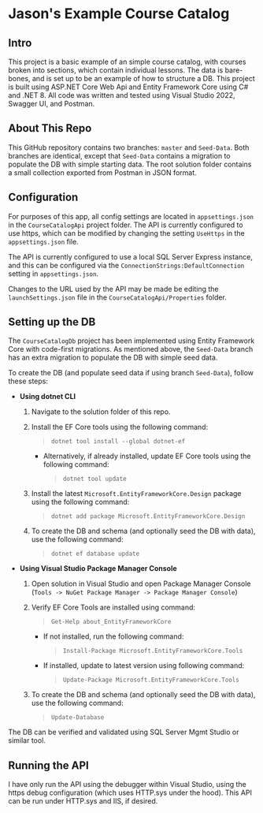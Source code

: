 # Jason's Example Course Catalog

## Intro

This project is a basic example of an simple course catalog, with courses broken into sections, which contain individual lessons.  The data is bare-bones, and is set up to be an example of how to structure a DB.  This project is built using ASP.NET Core Web Api and Entity Framework Core using C# and .NET 8.  All code was written and tested using Visual Studio 2022, Swagger UI, and Postman.

## About This Repo

This GitHub repository contains two branches:  `master` and `Seed-Data`.  Both branches are identical, except that `Seed-Data` contains a migration to populate the DB with simple starting data.  The root solution folder contains a small collection exported from Postman in JSON format.

## Configuration

For purposes of this app, all config settings are located in `appsettings.json` in the `CourseCatalogApi` project folder.  The API is currently configured to use https, which can be modified by changing the setting `UseHttps` in the `appsettings.json` file.

The API is currently configured to use a local SQL Server Express instance, and this can be configured via the `ConnectionStrings:DefaultConnection` setting in `appsettings.json`.

Changes to the URL used by the API may be made be editing the `launchSettings.json` file in the `CourseCatalogApi/Properties` folder.

## Setting up the DB

The `CourseCatalogDb` project has been implemented using Entity Framework Core with code-first migrations.  As mentioned above, the `Seed-Data` branch has an extra migration to populate the DB with simple seed data.

To create the DB (and populate seed data if using branch `Seed-Data`), follow these steps:

* **Using dotnet CLI**
    1. Navigate to the solution folder of this repo.
    2. Install the EF Core tools using the following command:

       > `dotnet tool install --global dotnet-ef`
       
        - Alternatively, if already installed, update EF Core tools using the following command:
          
          > `dotnet tool update`
          
    3. Install the latest `Microsoft.EntityFrameworkCore.Design` package using the following command:
   
       > `dotnet add package Microsoft.EntityFrameworkCore.Design`
       
    4. To create the DB and schema (and optionally seed the DB with data), use the following command:
       
       > `dotnet ef database update`

* **Using Visual Studio Package Manager Console**
    1. Open solution in Visual Studio and open Package Manager Console (`Tools -> NuGet Package Manager -> Package Manager Console`)
    2. Verify EF Core Tools are installed using command:

       > `Get-Help about_EntityFrameworkCore`

         - If not installed, run the following command:

           > `Install-Package Microsoft.EntityFrameworkCore.Tools`

         - If installed, update to latest version using following command:

           > `Update-Package Microsoft.EntityFrameworkCore.Tools`

    3. To create the DB and schema (and optionally seed the DB with data), use the following command:

       > `Update-Database`

The DB can be verified and validated using SQL Server Mgmt Studio or similar tool.

## Running the API

I have only run the API using the debugger within Visual Studio, using the https debug configuration (which uses HTTP.sys under the hood).  This API can be run under HTTP.sys and IIS, if desired.
